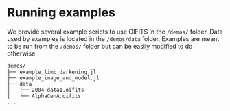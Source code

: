 # Running examples

We provide several example scripts to use OIFITS in the `/demos/` folder. Data used by examples is located in the `/demos/data` folder. Examples are meant to be run from the `/demos/` folder but can be easily modified to do otherwise.

```
demos/
├── example_limb_darkening.jl
├── example_image_and_model.jl
├── data
│   └── 2004-data1.oifits
│   └── AlphaCenA.oifits
...
```
